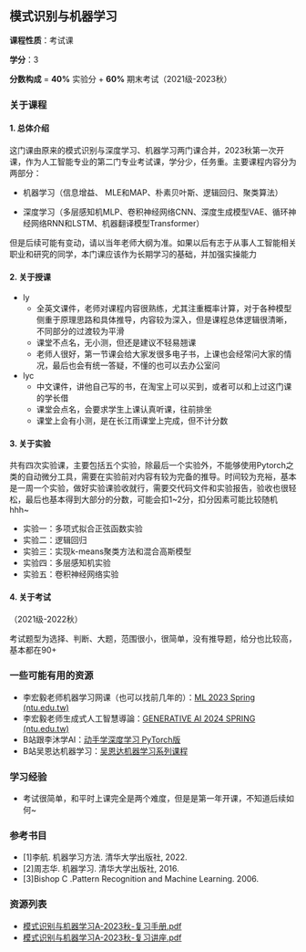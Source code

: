 ## 模式识别与机器学习

**课程性质**：考试课

**学分**：3

**分数构成** =  **40%** 实验分 + **60%** 期末考试（2021级-2023秋）

### 关于课程

#### 1. 总体介绍

这门课由原来的模式识别与深度学习、机器学习两门课合并，2023秋第一次开课，作为人工智能专业的第二门专业考试课，学分少，任务重。主要课程内容分为两部分：

- 机器学习（信息增益、 MLE和MAP、朴素贝叶斯、逻辑回归、聚类算法）

- 深度学习（多层感知机MLP、卷积神经网络CNN、深度生成模型VAE、循环神经网络RNN和LSTM、机器翻译模型Transformer）

但是后续可能有变动，请以当年老师大纲为准。如果以后有志于从事人工智能相关职业和研究的同学，本门课应该作为长期学习的基础，并加强实操能力

#### 2. 关于授课

- ly
  - 全英文课件，老师对课程内容很熟练，尤其注重概率计算，对于各种模型侧重于原理思路和具体推导，内容较为深入，但是课程总体逻辑很清晰，不同部分的过渡较为平滑
  - 课堂不点名，无小测，但还是建议不轻易翘课
  - 老师人很好，第一节课会给大家发很多电子书，上课也会经常问大家的情况，最后也会有统一答疑，不懂的也可以去办公室问
- lyc
  - 中文课件，讲他自己写的书，在淘宝上可以买到，或者可以和上过这门课的学长借
  - 课堂会点名，会要求学生上课认真听课，往前排坐
  - 课堂上会有小测，是在长江雨课堂上完成，但不计分数

#### 3. 关于实验

共有四次实验课，主要包括五个实验，除最后一个实验外，不能够使用Pytorch之类的自动微分工具，需要在实验前对内容有较为完备的推导。时间较为充裕，基本是一周一个实验，做好实验课验收就行，需要交代码文件和实验报告，验收也很轻松，最后也基本得到大部分的分数，可能会扣1\~2分，扣分因素可能比较随机hhh\~

- 实验一：多项式拟合正弦函数实验
- 实验二：逻辑回归
- 实验三：实现k-means聚类方法和混合高斯模型
- 实验四：多层感知机实验
- 实验五：卷积神经网络实验

#### 4. 关于考试

（2021级-2022秋）

考试题型为选择、判断、大题，范围很小，很简单，没有推导题，给分也比较高，基本都在90+



### 一些可能有用的资源

- 李宏毅老师机器学习网课（也可以找前几年的）：[ML 2023 Spring (ntu.edu.tw)](https://speech.ee.ntu.edu.tw/~hylee/ml/2023-spring.php)
- 李宏毅老师生成式人工智慧導論：[GENERATIVE AI 2024 SPRING (ntu.edu.tw)](https://speech.ee.ntu.edu.tw/~hylee/genai/2024-spring.php)
- B站跟李沐学AI：[动手学深度学习 PyTorch版](https://space.bilibili.com/1567748478/channel/seriesdetail?sid=358497)
- B站吴恩达机器学习：[吴恩达机器学习系列课程](https://www.bilibili.com/video/BV164411b7dx/)

### 学习经验

- 考试很简单，和平时上课完全是两个难度，但是是第一年开课，不知道后续如何~

### 参考书目

- [1]李航. 机器学习方法. 清华大学出版社, 2022.
- [2]周志华. 机器学习. 清华大学出版社, 2016.
- [3]Bishop C .Pattern Recognition and Machine Learning. 2006.



### 资源列表

- [模式识别与机器学习A-2023秋-复习手册.pdf](https://raw.githubusercontent.com/HIT-FC-OpenCS/CS_Courses/main/人工智能/模式识别与机器学习/课程复习资料/模式识别与机器学习A-2023秋-复习手册.pdf)
- [模式识别与机器学习A-2023秋-复习讲座.pdf](https://raw.githubusercontent.com/HIT-FC-OpenCS/CS_Courses/main/人工智能/模式识别与机器学习/课程复习资料/模式识别与机器学习A-2023秋-复习讲座.pdf)
